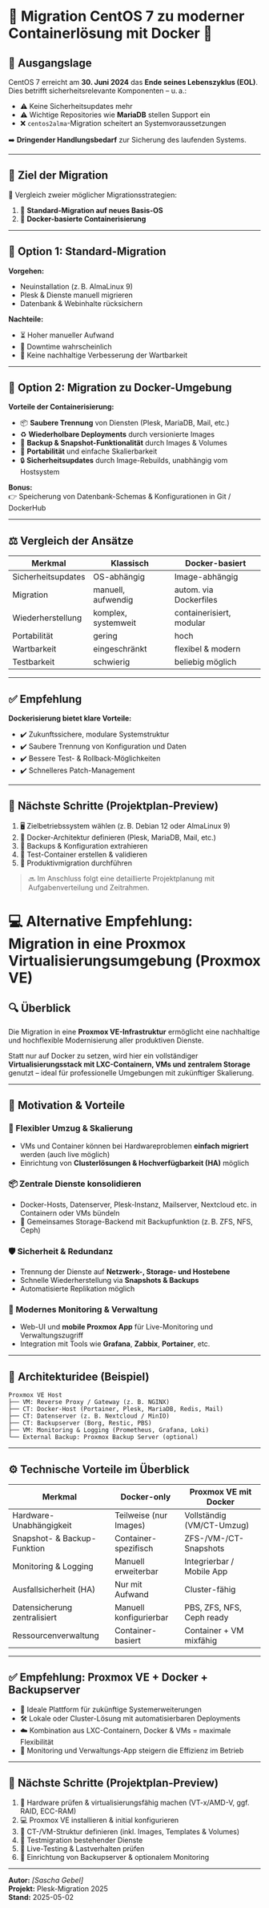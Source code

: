 # 🚧 Migration CentOS 7 zu moderner Containerlösung mit Docker 🐳

## 📌 Ausgangslage

CentOS 7 erreicht am **30. Juni 2024** das **Ende seines Lebenszyklus (EOL)**.  
Dies betrifft sicherheitsrelevante Komponenten – u. a.:

- ⚠️ Keine Sicherheitsupdates mehr
- ⚠️ Wichtige Repositories wie **MariaDB** stellen Support ein
- ❌ `centos2alma`-Migration scheitert an Systemvoraussetzungen

➡️ **Dringender Handlungsbedarf** zur Sicherung des laufenden Systems.

---

## 🧭 Ziel der Migration

🔄 Vergleich zweier möglicher Migrationsstrategien:

1. 🧱 **Standard-Migration auf neues Basis-OS**
2. 🐳 **Docker-basierte Containerisierung**

---

## 🧱 Option 1: Standard-Migration

**Vorgehen:**

- Neuinstallation (z. B. AlmaLinux 9)
- Plesk & Dienste manuell migrieren
- Datenbank & Webinhalte rücksichern

**Nachteile:**

- ⏳ Hoher manueller Aufwand
- 🛑 Downtime wahrscheinlich
- 🔁 Keine nachhaltige Verbesserung der Wartbarkeit

---

## 🐳 Option 2: Migration zu Docker-Umgebung

**Vorteile der Containerisierung:**

- 📦 **Saubere Trennung** von Diensten (Plesk, MariaDB, Mail, etc.)
- ♻️ **Wiederholbare Deployments** durch versionierte Images
- 💾 **Backup & Snapshot-Funktionalität** durch Images & Volumes
- 🚀 **Portabilität** und einfache Skalierbarkeit
- 🔒 **Sicherheitsupdates** durch Image-Rebuilds, unabhängig vom Hostsystem

**Bonus:**  
👉 Speicherung von Datenbank-Schemas & Konfigurationen in Git / DockerHub

---

## ⚖️ Vergleich der Ansätze

| Merkmal                | Klassisch               | Docker-basiert          |
|------------------------|-------------------------|--------------------------|
| Sicherheitsupdates     | OS-abhängig             | Image-abhängig           |
| Migration              | manuell, aufwendig      | autom. via Dockerfiles   |
| Wiederherstellung      | komplex, systemweit     | containerisiert, modular |
| Portabilität           | gering                  | hoch                     |
| Wartbarkeit            | eingeschränkt           | flexibel & modern        |
| Testbarkeit            | schwierig               | beliebig möglich         |

---

## ✅ Empfehlung

**Dockerisierung bietet klare Vorteile:**

- ✔️ Zukunftssichere, modulare Systemstruktur
- ✔️ Saubere Trennung von Konfiguration und Daten
- ✔️ Bessere Test- & Rollback-Möglichkeiten
- ✔️ Schnelleres Patch-Management

---

## 🔧 Nächste Schritte (Projektplan-Preview)

1. 🖥️ Zielbetriebssystem wählen (z. B. Debian 12 oder AlmaLinux 9)
2. 🐳 Docker-Architektur definieren (Plesk, MariaDB, Mail, etc.)
3. 📁 Backups & Konfiguration extrahieren
4. 🧪 Test-Container erstellen & validieren
5. 🔄 Produktivmigration durchführen

> 🔜 Im Anschluss folgt eine detaillierte Projektplanung mit Aufgabenverteilung und Zeitrahmen.

# 💻 Alternative Empfehlung: Migration in eine Proxmox Virtualisierungsumgebung (Proxmox VE)

## 🔍 Überblick

Die Migration in eine **Proxmox VE-Infrastruktur** ermöglicht eine nachhaltige und hochflexible Modernisierung aller produktiven Dienste.

Statt nur auf Docker zu setzen, wird hier ein vollständiger **Virtualisierungsstack mit LXC-Containern, VMs und zentralem Storage** genutzt – ideal für professionelle Umgebungen mit zukünftiger Skalierung.

---

## 🧠 Motivation & Vorteile

### 🔁 Flexibler Umzug & Skalierung

* VMs und Container können bei Hardwareproblemen **einfach migriert** werden (auch live möglich)
* Einrichtung von **Clusterlösungen & Hochverfügbarkeit (HA)** möglich

### 📦 Zentrale Dienste konsolidieren

* Docker-Hosts, Datenserver, Plesk-Instanz, Mailserver, Nextcloud etc. in Containern oder VMs bündeln
* 📂 Gemeinsames Storage-Backend mit Backupfunktion (z. B. ZFS, NFS, Ceph)

### 🛡️ Sicherheit & Redundanz

* Trennung der Dienste auf **Netzwerk-, Storage- und Hostebene**
* Schnelle Wiederherstellung via **Snapshots & Backups**
* Automatisierte Replikation möglich

### 📱 Modernes Monitoring & Verwaltung

* Web-UI und **mobile Proxmox App** für Live-Monitoring und Verwaltungszugriff
* Integration mit Tools wie **Grafana**, **Zabbix**, **Portainer**, etc.

---

## 🧱 Architekturidee (Beispiel)

```
Proxmox VE Host
├── VM: Reverse Proxy / Gateway (z. B. NGINX)
├── CT: Docker-Host (Portainer, Plesk, MariaDB, Redis, Mail)
├── CT: Datenserver (z. B. Nextcloud / MinIO)
├── CT: Backupserver (Borg, Restic, PBS)
├── VM: Monitoring & Logging (Prometheus, Grafana, Loki)
└── External Backup: Proxmox Backup Server (optional)
```

---

## ⚙️ Technische Vorteile im Überblick

| Merkmal                      | Docker-only            | Proxmox VE mit Docker     |
| ---------------------------- | ---------------------- | ------------------------- |
| Hardware-Unabhängigkeit      | Teilweise (nur Images) | Vollständig (VM/CT-Umzug) |
| Snapshot- & Backup-Funktion  | Container-spezifisch   | ZFS-/VM-/CT-Snapshots     |
| Monitoring & Logging         | Manuell erweiterbar    | Integrierbar / Mobile App |
| Ausfallsicherheit (HA)       | Nur mit Aufwand        | Cluster-fähig             |
| Datensicherung zentralisiert | Manuell konfigurierbar | PBS, ZFS, NFS, Ceph ready |
| Ressourcenverwaltung         | Container-basiert      | Container + VM mixfähig   |

---

## ✅ Empfehlung: Proxmox VE + Docker + Backupserver

* 🧹 Ideale Plattform für zukünftige Systemerweiterungen
* 🛠️ Lokale oder Cluster-Lösung mit automatisierbaren Deployments
* ☁️ Kombination aus LXC-Containern, Docker & VMs = maximale Flexibilität
* 📲 Monitoring und Verwaltungs-App steigern die Effizienz im Betrieb

---

## 🚀 Nächste Schritte (Projektplan-Preview)

1. 📍 Hardware prüfen & virtualisierungsfähig machen (VT-x/AMD-V, ggf. RAID, ECC-RAM)
2. 💻 Proxmox VE installieren & initial konfigurieren
3. 📁 CT-/VM-Struktur definieren (inkl. Images, Templates & Volumes)
4. 🔄 Testmigration bestehender Dienste
5. 🧪 Live-Testing & Lastverhalten prüfen
6. 📂 Einrichtung von Backupserver & optionalem Monitoring

---

**Autor:** _[Sascha Gebel]_  
**Projekt:** Plesk-Migration 2025  
**Stand:** 2025-05-02  
